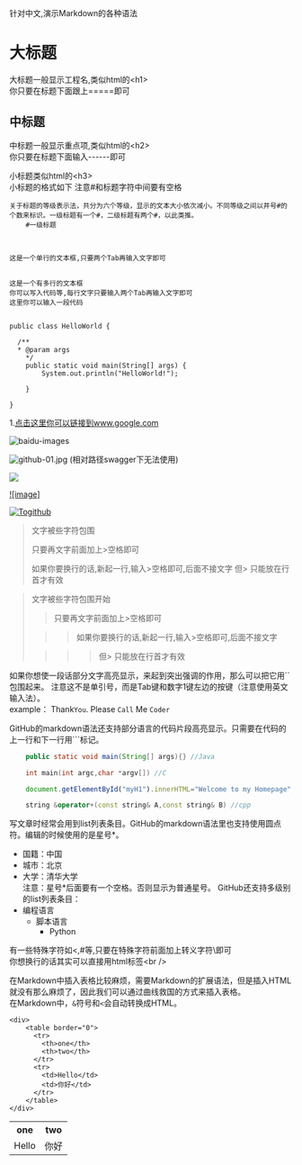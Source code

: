 针对中文,演示Markdown的各种语法


大标题
===================================

大标题一般显示工程名,类似html的\<h1\><br />
你只要在标题下面跟上=====即可


中标题
-----------------------------------

中标题一般显示重点项,类似html的\<h2\><br />
你只要在标题下面输入------即可


小标题类似html的\<h3\><br />
小标题的格式如下 注意#和标题字符中间要有空格


	关于标题的等级表示法，共分为六个等级，显示的文本大小依次减小。不同等级之间以井号#的个数来标识。一级标题有一个#，二级标题有两个#，以此类推。
		#一级标题
										


    这是一个单行的文本框,只要两个Tab再输入文字即可


    这是一个有多行的文本框
    你可以写入代码等,每行文字只要输入两个Tab再输入文字即可
    这里你可以输入一段代码


    public class HelloWorld {
    
      /**
      * @param args
        */
        public static void main(String[] args) {
    	    System.out.println("HelloWorld!");
    
        }
    
    }


1.[点击这里你可以链接到www.google.com](http://www.google.com)<br />

![baidu-images](http://www.baidu.com/img/bdlogo.png "baidu")

![github-01.jpg](../images/01.jpg "github-01.jpg") (相对路径swagger下无法使用)


<img src="https://picsum.photos/200" />

[![image]](http://www.github.com/)

[![Togithub](https://www.github.com//favicon.ico)](https://www.github.com)




> 文字被些字符包围
>
> 只要再文字前面加上>空格即可
>
> 如果你要换行的话,新起一行,输入>空格即可,后面不接文字
> 但> 只能放在行首才有效


> 文字被些字符包围开始
>
> > 只要再文字前面加上>空格即可
>
>  > > 如果你要换行的话,新起一行,输入>空格即可,后面不接文字
>
> > > > 但> 只能放在行首才有效


如果你想使一段话部分文字高亮显示，来起到突出强调的作用，那么可以把它用\`\`包围起来。
注意这不是单引号，而是Tab键和数字1键左边的按键（注意使用英文输入法）。<br />
example：
Thank`You`. Please `Call` Me `Coder`


GitHub的markdown语法还支持部分语言的代码片段高亮显示。只需要在代码的上一行和下一行用\`\`\`标记。

```Java
	public static void main(String[] args){} //Java
```

```c
	int main(int argc,char *argv[]) //C
```

```javascript
	document.getElementById("myH1").innerHTML="Welcome to my Homepage";//javascript
```

```cpp
	string &operator+(const string& A,const string& B) //cpp
```


写文章时经常会用到list列表条目。GitHub的markdown语法里也支持使用圆点符。编辑的时候使用的是星号*。

* 国籍：中国
* 城市：北京
* 大学：清华大学
  <br/>注意：星号*后面要有一个空格。否则显示为普通星号。
  GitHub还支持多级别的list列表条目：
* 编程语言
    * 脚本语言
        * Python


有一些特殊字符如<,#等,只要在特殊字符前面加上转义字符\即可<br />
你想换行的话其实可以直接用html标签\<br /\>



在Markdown中插入表格比较麻烦，需要Markdown的扩展语法，但是插入HTML就没有那么麻烦了，因此我们可以通过曲线救国的方式来插入表格。       
在Markdown中，`&`符号和`<`会自动转换成HTML。

	<div>
	    <table border="0">
		  <tr>
		    <th>one</th>
		    <th>two</th>
		  </tr>
		  <tr>
		    <td>Hello</td>
		    <td>你好</td>
		  </tr>
	    </table>
	</div>

<div>
        <table border="0">
	  <tr>
	    <th>one</th>
	    <th>two</th>
	  </tr>
	  <tr>
	    <td>Hello</td>
	    <td>你好</td>
	  </tr>
	</table>
</div>

